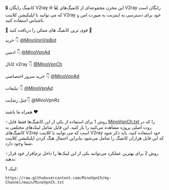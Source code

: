 🔒 کانفیگ رایگان V2ray 🌐
💻 این مخزن مجموعه‌ای از کانفیگ‌های V2ray رایگان است که می توانید با اپلیکیشن کلاینت V2ray خود برای دسترسی به اینترنت به صورت امن و ناشناس استفاده کنید.

🏅 قوی ترین کانفیگ های ممکن را دریافت کنید 🏅

خرید 👇
[@MinoVpnVipBot](https://t.me/MinoVpnVipBot)

ادمین 👇
[@MinoVpnAd](https://t.me/MinoVpnAd)

کانال v2ray 👇
[@MinoVpnCh](https://t.me/MinoVpnCh)

خرید سرور اختصاصی 👇
[@MinoVpnAd](https://t.me/MinoVpnAd)

تبلیغات  👇
[@MinoVpnAd](https://t.me/MinoVpnAd)

چنل رضایت👇
@MinoVpnRz

همراه ما باشید ❤️

💡روش 1 برای استفاده از یکی از این کانفیگ‌ها فقط فایل [MinoVpnCh.txt](https://raw.githubusercontent.com/MinoVpnCh/my-Channel/main/MinoVpnCh.txt) را که در روت اصلی پروژه مشاهده می‌کنید را باز کنید. این فایل شامل لینک‌های مختلفی به کانفیگ‌های V2ray است که می توانید با کلاینت V2ray خود استفاده کنید، باید ذکر شود که این فایل هزاران کانفیگ را شامل می‌شود بنابراین احتمال هنگ کردن اپلیکیشن کلاینت شما وجود دارد.


💡روش 2 برای بهترین عملکرد می‌توانید یکی از این لینک‌ها را داخل نرم‌افزار خود قرار بدهید:

لینک 1:
```
https://raw.githubusercontent.com/MinoVpnCh/my-Channel/main/MinoVpnCh.txt
```
